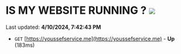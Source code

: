 # IS MY WEBSITE RUNNING ? [![](https://img.shields.io/static/v1?label=Sponsor&message=%E2%9D%A4&logo=GitHub&color=%23fe8e86)](https://github.com/sponsors/<username>)

Last updated: **4/10/2024, 7:42:43 PM**

- `GET` [https://youssefservice.me](https://youssefservice.me) - **Up** (183ms)
